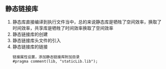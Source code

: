 ## 静态链接库
1. 静态库直接编译到执行文件当中，总的来说静态库是牺牲了空间效率，换取了时间效率，共享库是牺牲了时间效率换取了空间效率
1. 静态链接库的创建
1. 静态链接库头文件的引入
1. 静态链接库的链接
   ```
   链接属性设置，添加静态链接库附加目录
   #pragma comment(lib, "staticLib.lib");
   ```
